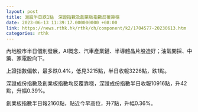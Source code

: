 ```yaml
---
layout: post
title: 滬股半日跌1點　深證指數及創業板指數反覆靠穩
date: 2023-06-13 11:39:17.000000000 +08:00
link: https://news.rthk.hk/rthk/ch/component/k2/1704577-20230613.htm
categories: rthk
---
```


內地股市半日個別發展，AI概念、汽車產業鏈、半導體晶片股造好；油氣開採、中藥、家電股向下。

上證指數偏軟，最多跌0.4%，低見3215點，半日收報3226點，跌1點。

深證成份指數及創業板指數均反覆靠穩，深證成份指數半日收報10916點，升42點，升幅0.39%。

創業板指數半日報2160點，貼近今早高位，升7點，升幅0.36%。
